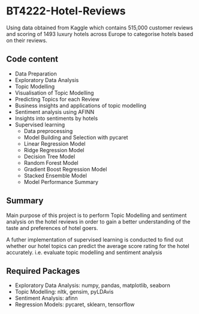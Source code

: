 # BT4222-Hotel-Reviews
Using data obtained from Kaggle which contains 515,000 customer reviews and scoring of 1493 luxury hotels across Europe to categorise hotels based on their reviews.

## Code content
- Data Preparation 
- Exploratory Data Analysis
- Topic Modelling 
- Visualisation of Topic Modelling
- Predicting Topics for each Review
- Business insights and applications of topic modelling 
- Sentiment analysis using AFINN
- Insights into sentiments by hotels
- Supervised learning
  - Data preprocessing 
  - Model Building and Selection with pycaret
  - Linear Regression Model
  - Ridge Regression Model
  - Decision Tree Model
  - Random Forest Model
  - Gradient Boost Regression Model
  - Stacked Ensemble Model
  - Model Performance Summary
  
## Summary
Main purpose of this project is to perform Topic Modelling and sentiment analysis on the hotel reviews in order to gain a better understanding of the taste and preferences of hotel goers.   
  
A futher implementation of supervised learning is conducted to find out whether our hotel topics can predict the average score rating for the hotel accurately. i.e. evaluate topic modelling and sentiment analysis

## Required Packages
- Exploratory Data Analysis: numpy, pandas, matplotlib, seaborn
- Topic Modelling: nltk, gensim, pyLDAvis
- Sentiment Analysis: afinn
- Regression Models: pycaret, sklearn, tensorflow
